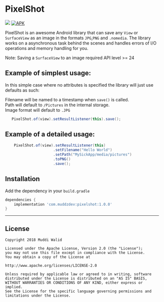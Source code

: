 # PixelShot
[![](https://img.shields.io/badge/API-19%2B-brightgreen.svg?style=flat)](https://android-arsenal.com/api?level=19)
[![APK](https://img.shields.io/badge/Download-Demo-brightgreen.svg)](https://github.com/Muddz/PixelShot/raw/master/demo.apk)


PixelShot is an awesome Android library that can save any `View` or `SurfaceView` as an image in the formats `JPG`,`PNG` and `.nomedia`. The library works on a asynchronous task behind the scenes and handles errors of I/O operations and memory handling for you.

Note: Saving a `SurfaceView` to an image required API level >= 24 

## Example of simplest usage:

In this simple case where no attributes is specified the library will just use defaults as such:

Filename will be named to a timestamp when `save()` is called.  
Path will default to `/Pictures` in the internal storage.  
Image format will default to `.JPG`
```java
   PixelShot.of(view).setResultListener(this).save();
```

## Example of a detailed usage:
```java
    PixelShot.of(view).setResultListener(this)
                      .setFilename("Hello World")
                      .setPath("MySickApp/media/pictures")
                      .toPNG()
                      .save();
```
    
    
## Installation

Add the dependency in your `build.gradle`
```groovy
dependencies {
    implementation 'com.muddzdev:pixelshot:1.0.0'  
}
```
 ----

## License

    Copyright 2018 Muddi Walid

    Licensed under the Apache License, Version 2.0 (the "License");
    you may not use this file except in compliance with the License.
    You may obtain a copy of the License at

    http://www.apache.org/licenses/LICENSE-2.0

    Unless required by applicable law or agreed to in writing, software
    distributed under the License is distributed on an "AS IS" BASIS,
    WITHOUT WARRANTIES OR CONDITIONS OF ANY KIND, either express or implied.
    See the License for the specific language governing permissions and
    limitations under the License.
